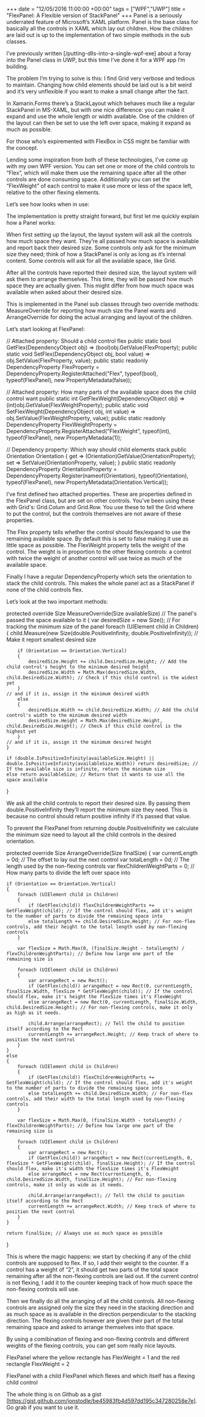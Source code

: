 +++
date = "12/05/2016 11:00:00 +00:00"
tags = ["WPF","UWP"]
title = "FlexPanel: A Flexible version of StackPanel"
+++
Panel  is a seriously underrated feature of Microsoft’s XAML platform. Panel is
the base class for basically all the controls in XAML which lay out children.
How the children are laid out is up to the implementation of two simple methods
in the sub classes.

I’ve previously written [/putting-dlls-into-a-single-wpf-exe]  about a foray
into the Panel  class in UWP, but this time I’ve done it for a WPF app I’m
building.

The problem I’m trying to solve is this: I find Grid  very verbose and tedious
to maintain. Changing how child elements should be laid out is a bit weird and
it’s very unflexible if you want to make a small change after the fact.

In Xamarin.Forms there’s a StackLayout which behaves much like a regular 
StackPanel  in MS-XAML, but with one nice difference: you can make it expand and
use the whole length or width available. One of the children of the layout can
then be set to use the left over space, making it expand as much as possible.

For those who’s expiremented with FlexBox  in CSS might be familiar with the
concept.

Lending some inspiration from both of these technologies, I’ve come up with my
own WPF version. You can set one or more of the child controls to “Flex”, which
will make them use the remaining space after all the other controls are done
consuming space. Additionally you can set the “FlexWeight” of each control to
make it use more or less of the space left, relative to the other flexing
elements.

Let’s see how looks when in use:



The implementation is pretty straight forward, but first let me quickly explain
how a Panel  works:

When first setting up the layout, the layout system will ask all the controls
how much space they want. They’re all passed how much space is available and
report back their desired size. Some controls only ask for the minimum size they
need; think of how a StackPanel  is only as long as it’s internal content. Some
controls will ask for all the available space, like Grid.

After all the controls have reported their desired size, the layout system will
ask them to arrange themselves. This time, they will be passed how much space
they are actually given. This might differ from how much space was available
when asked about their desired size.

This is implemented in the Panel  sub classes through two override methods: 
MeasureOverride  for reporting how much size the Panel  wants and 
ArrangeOverride  for doing the actual arranging and layout of the children.

Let’s start looking at FlexPanel:

// Attached property: Should a child control flex
public static bool GetFlex(DependencyObject obj) => (bool)obj.GetValue(FlexProperty);
public static void SetFlex(DependencyObject obj, bool value) => obj.SetValue(FlexProperty, value);
public static readonly DependencyProperty FlexProperty = DependencyProperty.RegisterAttached("Flex", typeof(bool), typeof(FlexPanel), new PropertyMetadata(false));

// Attached property: How many parts of the available space does the child control want
public static int GetFlexWeight(DependencyObject obj) => (int)obj.GetValue(FlexWeightProperty);
public static void SetFlexWeight(DependencyObject obj, int value) => obj.SetValue(FlexWeightProperty, value);
public static readonly DependencyProperty FlexWeightProperty = DependencyProperty.RegisterAttached("FlexWeight", typeof(int), typeof(FlexPanel), new PropertyMetadata(1));

// Dependency property: Which way should child elements stack
public Orientation Orientation
{
    get => (Orientation)GetValue(OrientationProperty);
    set => SetValue(OrientationProperty, value);
}
public static readonly DependencyProperty OrientationProperty = DependencyProperty.Register(nameof(Orientation), typeof(Orientation), typeof(FlexPanel), new PropertyMetadata(Orientation.Vertical));


I’ve first defined two attached properties. These are properties defined in the 
FlexPanel  class, but are set on other controls. You’ve been using these with 
Grid's: Grid.Colum  and Grid.Row. You use these to tell the Grid  where to put
the control, but the controls themselves are not aware of these properties.

The Flex  property tells whether the control should flex/expand to use the
remaining available space. By default this is set to false making it use as
little space as possible. The FlexWeight  property tells the weight of the
control. The weight is in proportion to the other flexing controls: a control
with twice the weight of another control will use twice as much of the available
space.

Finally I have a regular DependencyProperty  which sets the orientation to stack
the child controls. This makes the whole panel act as a StackPanel  if none of
the child controls flex.

Let’s look at the two important methods:

protected override Size MeasureOverride(Size availableSize) // The panel's passed the space available to it
{
    var desiredSize = new Size(); // For tracking the minimum size of the panel
    foreach (UIElement child in Children)
    {
        child.Measure(new Size(double.PositiveInfinity, double.PositiveInfinity)); // Make it report smallest desired size

        if (Orientation == Orientation.Vertical)
        {
            desiredSize.Height += child.DesiredSize.Height; // Add the child control's height to the minimum desired height
            desiredSize.Width = Math.Max(desiredSize.Width, child.DesiredSize.Width); // Check if this child control is the widest yet
        }                                                                                                                                        // and if it is, assign it the minimum desired width
        else
        {
            desiredSize.Width += child.DesiredSize.Width; // Add the child control's width to the minimum desired width
            desiredSize.Height = Math.Max(desiredSize.Height, child.DesiredSize.Height); // Check if this child control is the highest yet
        }                                                                                                                                            // and if it is, assign it the minimum desired height
    }

    if (double.IsPositiveInfinity(availableSize.Height) || double.IsPositiveInfinity(availableSize.Width)) return desiredSize; // If the available size is infinite, return the minimum size
    else return availableSize; // Return that it wants to use all the space available
}


We ask all the child controls to report their desired size. By passing them 
double.PositiveInfinity  they’ll report the minimum size they need. This is
because no control should return positive infinity if it’s passed that value.

To prevent the FlexPanel  from returning double.PositiveInifinity  we calculate
the minimum size need to layout all the child controls in the desired
orientation.

protected override Size ArrangeOverride(Size finalSize)
{
    var currentLength = 0d; // The offset to lay out the next control
    var totalLength = 0d; // The length used by the non-flexing controls
    var flexChildrenWeightParts = 0; // How many parts to divide the left over space into

    if (Orientation == Orientation.Vertical)
    {
        foreach (UIElement child in Children)
        {
            if (GetFlex(child)) flexChildrenWeightParts += GetFlexWeight(child); // If the control should flex, add it's weight to the number of parts to divide the remaining space into
            else totalLength += child.DesiredSize.Height; // For non-flex controls, add their height to the total length used by non-flexing controls
        }

        var flexSize = Math.Max(0, (finalSize.Height - totalLength) / flexChildrenWeightParts); // Define how large one part of the remaining size is

        foreach (UIElement child in Children)
        {
            var arrangeRect = new Rect();
            if (GetFlex(child)) arrangeRect = new Rect(0, currentLength, finalSize.Width, flexSize * GetFlexWeight(child)); // If the control should flex, make it's height the flexSize times it's FlexWeight
            else arrangeRect = new Rect(0, currentLength, finalSize.Width, child.DesiredSize.Height); // For non-flexing controls, make it only as high as it needs.

            child.Arrange(arrangeRect); // Tell the child to position itself according to the Rect
            currentLength += arrangeRect.Height; // Keep track of where to position the next control
        }
    }
    else
    {
        foreach (UIElement child in Children)
        {
            if (GetFlex(child)) flexChildrenWeightParts += GetFlexWeight(child); // If the control should flex, add it's weight to the number of parts to divide the remaining space into
            else totalLength += child.DesiredSize.Width; // For non-flex controls, add their width to the total length used by non-flexing controls
        }

        var flexSize = Math.Max(0, (finalSize.Width - totalLength) / flexChildrenWeightParts); // Define how large one part of the remaining size is

        foreach (UIElement child in Children)
        {
            var arrangeRect = new Rect();
            if (GetFlex(child)) arrangeRect = new Rect(currentLength, 0, flexSize * GetFlexWeight(child), finalSize.Height); // If the control should flex, make it's width the flexSize times it's FlexWeight
            else arrangeRect = new Rect(currentLength, 0, child.DesiredSize.Width, finalSize.Height); // For non-flexing controls, make it only as wide as it needs.

            child.Arrange(arrangeRect); // Tell the child to position itself according to the Rect
            currentLength += arrangeRect.Width; // Keep track of where to position the next control
        }
    }

    return finalSize; // Always use as much space as possible
}


This is where the magic happens: we start by checking if any of the child
controls are supposed to flex. If so, I add their weight to the counter. If a
control has a weight of “2”, it should get two parts of the total space
remaining after all the non-flexing controls are laid out. If the current
control is not flexing, I add it to the counter keeping track of how much space
the non-flexing controls will use.

Then we finally do all the arranging of all the child controls. All non-flexing
controls are assigned only the size they need in the stacking direction and as
much space as is available in the direction perpendicular to the stacking
direction. The flexing controls however are given their part of the total
remaining space and asked to arrange themselves into that space.

By using a comibination of flexing and non-flexing controls and different
weights of the flexing controls, you can get som really nice layouts.

FlexPanel  where the yellow rectangle has FlexWeight = 1  and the red rectangle 
FlexWeight = 2



FlexPanel  with a child FlexPanel  which flexes and which itself has a flexing
child control



The whole thing is on Github as a gist
[https://gist.github.com/jonstodle/be45983fb4d597dd195c347280258e7e]. Go grab if
you want to use it.
